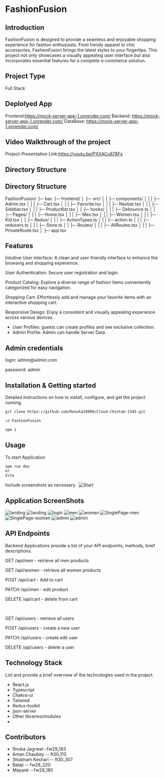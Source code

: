 # FashionFusion

## Introduction

FashionFusion is designed to provide a seamless and enjoyable shopping experience for fashion enthusiasts. From trendy apparel to chic accessories, FashionFusion brings the latest styles to your fingertips. This project not only showcases a visually appealing user interface but also incorporates essential features for a complete e-commerce solution.

## Project Type

Full Stack

## Deplolyed App

Frontend:https://mock-server-app-1.onrender.com/
Backend: https://mock-server-app-1.onrender.com/
DataBase: https://mock-server-app-1.onrender.com/

## Video Walkthrough of the project

Project-Presentation Link:https://youtu.be/PXXACu878Fs

## Directory Structure
## Directory Structure
FashionFusion/
├─ bac
├─ frontend/
│  ├─ src/
│  |  ├─ components/
│  |  | ├─ Admin.tsx
│  |  | ├─ Cart.tsx
│  |  | ├─ Favorite.tsx
│  |  | ├─ Navbar.tsx
│  |  | ├─ Sidebar.tsx
│  |  | ├─ Productlist.tsx
│  |  ├─ hooks/
│  |  | ├─ Debounce.ts
│  |  ├─ Pages/
│  |  | ├─ Home.tsx
│  |  | ├─ Men.tsx
│  |  | ├─ Women.tsx
│  |  | ├─ Kid.tsx
│  |  ├─ Redux/
│  |  | ├─ ActionTypes.ts
│  |  | ├─ action.ts
│  |  | ├─ reducers.ts
│  |  | ├─ Store.ts
│  |  ├─ Routes/
│  |  | ├─ AllRoutes.tsx
│  |  | ├─ PrivateRoute.tsx
│  ├─ app.tsx
## Features
  Intuitive User Interface: A clean and user-friendly interface to enhance the browsing and shopping experience.
   
  User Authentication: Secure user registration and login.

  Product Catalog: Explore a diverse range of fashion items conveniently categorized for easy navigation.

  Shopping Cart: Effortlessly add and manage your favorite items with an interactive shopping cart.
 
  Responsive Design: Enjoy a consistent and visually appealing experience across various devices.

- User Profiles: guests can create profiles and see exclusive collection.
- Admin Profile: Admin can handle Server Data

## Admin credentials
  <p>login: admin@admin.com</p>
  <p>password: admin</p>

  
## Installation & Getting started

Detailed instructions on how to install, configure, and get the project running.

```bash
git clone https://github.com/Renuka19990/Cloud-Chintak-2345.git

cd FashionFusion

npm i

```

## Usage

To start Application

```bash
npm run dev
or
Vite
```

Include screenshots as necessary.
<img src='FashionFusion/public/LandingPage1.png' alt=""/>
![Start]()

## Application ScreenShots
![landing](FashionFusion/public/LandingPage1.png)
![landing](FashionFusion/public/LandingPage.png)
![login](FashionFusion/public/LoginPage.png)
![men](FashionFusion/public/men.png)
![women](FashionFusion/public/women.png)
![SinglePage-men](FashionFusion/public/singlePage-men.png)
![SinglePage-women](FashionFusion/public/singlePage-women.png)
![admin](FashionFusion/public/admin1.png)
![admin](FashionFusion/public/admin2.png)

## API Endpoints

Backend Applications provide a list of your API endpoints, methods, brief descriptions.

<p>GET /api/men - retrieve all men products</p>
<p>GET /api/women - retrieve all women products</p>

<p>POST /api/cart - Add to cart</p>
<p>PATCH /api/men - edit product </p>
<p>DELETE /api/cart - delete from cart</p>

<br/>
<p>GET /api/users - retrieve all users</p>
<p>POST /api/users - create a new user </p>
<p>PATCH /api/users - create edit user</p>
<p>DELETE /api/users - delete a user</p>




## Technology Stack

List and provide a brief overview of the technologies used in the project.

- React.js
- Typescript
- Chakra-ui
- Tailwind
- Redux-toolkit
- json-server
- Other libraries/modules
-

## Contributors

- Rnuka Jagrwal--fw29_183 
- Aman Chaubey -- ft30_113
- Shubham Keshari  -- ft30_307
- Balaji  -- fw28_220
- Mayank  --fw29_180
